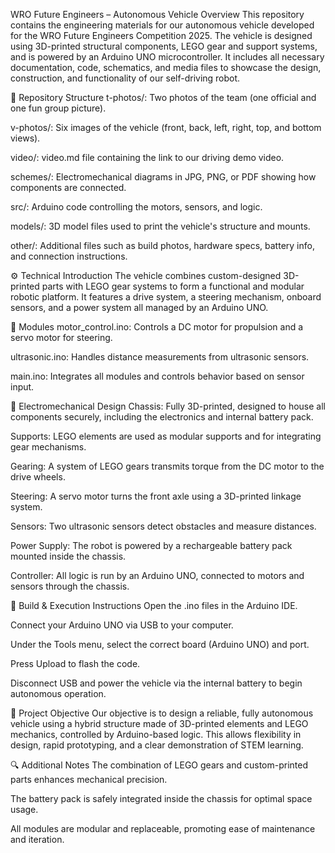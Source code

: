 WRO Future Engineers – Autonomous Vehicle
Overview
This repository contains the engineering materials for our autonomous vehicle developed for the WRO Future Engineers Competition 2025. The vehicle is designed using 3D-printed structural components, LEGO gear and support systems, and is powered by an Arduino UNO microcontroller. It includes all necessary documentation, code, schematics, and media files to showcase the design, construction, and functionality of our self-driving robot.

📁 Repository Structure
t-photos/: Two photos of the team (one official and one fun group picture).

v-photos/: Six images of the vehicle (front, back, left, right, top, and bottom views).

video/: video.md file containing the link to our driving demo video.

schemes/: Electromechanical diagrams in JPG, PNG, or PDF showing how components are connected.

src/: Arduino code controlling the motors, sensors, and logic.

models/: 3D model files used to print the vehicle's structure and mounts.

other/: Additional files such as build photos, hardware specs, battery info, and connection instructions.

⚙️ Technical Introduction
The vehicle combines custom-designed 3D-printed parts with LEGO gear systems to form a functional and modular robotic platform. It features a drive system, a steering mechanism, onboard sensors, and a power system all managed by an Arduino UNO.

🔧 Modules
motor_control.ino: Controls a DC motor for propulsion and a servo motor for steering.

ultrasonic.ino: Handles distance measurements from ultrasonic sensors.

main.ino: Integrates all modules and controls behavior based on sensor input.

🔩 Electromechanical Design
Chassis: Fully 3D-printed, designed to house all components securely, including the electronics and internal battery pack.

Supports: LEGO elements are used as modular supports and for integrating gear mechanisms.

Gearing: A system of LEGO gears transmits torque from the DC motor to the drive wheels.

Steering: A servo motor turns the front axle using a 3D-printed linkage system.

Sensors: Two ultrasonic sensors detect obstacles and measure distances.

Power Supply: The robot is powered by a rechargeable battery pack mounted inside the chassis.

Controller: All logic is run by an Arduino UNO, connected to motors and sensors through the chassis.

🧪 Build & Execution Instructions
Open the .ino files in the Arduino IDE.

Connect your Arduino UNO via USB to your computer.

Under the Tools menu, select the correct board (Arduino UNO) and port.

Press Upload to flash the code.

Disconnect USB and power the vehicle via the internal battery to begin autonomous operation.

🎯 Project Objective
Our objective is to design a reliable, fully autonomous vehicle using a hybrid structure made of 3D-printed elements and LEGO mechanics, controlled by Arduino-based logic. This allows flexibility in design, rapid prototyping, and a clear demonstration of STEM learning.

🔍 Additional Notes
The combination of LEGO gears and custom-printed parts enhances mechanical precision.

The battery pack is safely integrated inside the chassis for optimal space usage.

All modules are modular and replaceable, promoting ease of maintenance and iteration.
